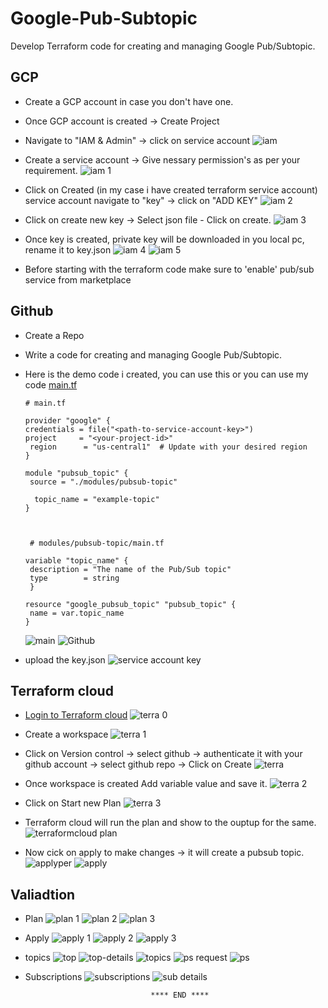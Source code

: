 # Google-Pub-Subtopic
Develop Terraform code for creating and managing Google Pub/Subtopic.

## GCP 
 - Create a GCP account in case you don't have one.
 - Once GCP account is created -> Create Project
 - Navigate  to "IAM & Admin" -> click on service account
   ![iam](https://github.com/574n13y/Google-Pub-Subtopic/assets/35293085/70f40fa7-df9f-4383-a4c4-fd0529864667)
  
 - Create a service account -> Give nessary permission's as per your requirement.
   ![iam 1](https://github.com/574n13y/Google-Pub-Subtopic/assets/35293085/a3b4e7a2-0c6d-4fd5-a3ed-23b8d08a40bb)
   
 - Click on Created (in my case i have created terraform service account) service account navigate to "key" -> click on "ADD KEY"
   ![iam 2](https://github.com/574n13y/Google-Pub-Subtopic/assets/35293085/f508fb6b-26e7-41f4-b03c-6d0b3e584880)

 - Click on create new key -> Select json file  - Click on create.
   ![iam 3](https://github.com/574n13y/Google-Pub-Subtopic/assets/35293085/201b3b4e-9c50-4ab7-9b8a-0d3ed46f3daf)

 - Once key is created, private key will be downloaded in you local pc, rename it to key.json
   ![iam 4](https://github.com/574n13y/Google-Pub-Subtopic/assets/35293085/42c0b942-ea79-4044-87fe-196818889846)
   ![iam 5](https://github.com/574n13y/Google-Pub-Subtopic/assets/35293085/13520d82-8e83-4d44-9fa6-d70499d4e306)

 - Before starting with the terraform code make sure to 'enable' pub/sub service from marketplace

## Github
  - Create a Repo
  - Write a code for creating and managing Google Pub/Subtopic.
  - Here is the demo code i created,  you can use this  or you can use my code [main.tf]()
    ```
    # main.tf

    provider "google" {
    credentials = file("<path-to-service-account-key>")
    project     = "<your-project-id>"
     region      = "us-central1"  # Update with your desired region
    }

    module "pubsub_topic" {
     source = "./modules/pubsub-topic"

      topic_name = "example-topic"
    }



     # modules/pubsub-topic/main.tf

    variable "topic_name" {
     description = "The name of the Pub/Sub topic"
     type        = string
     }

    resource "google_pubsub_topic" "pubsub_topic" {
     name = var.topic_name
    }

    ```
    ![main](https://github.com/574n13y/Google-Pub-Subtopic/assets/35293085/5ede0542-37ee-4425-86b0-3b8298b34813)
    ![Github](https://github.com/574n13y/Google-Pub-Subtopic/assets/35293085/f0017deb-04ac-4162-a4e8-9f1e4b9562f4)

   - upload the key.json
     ![service account key](https://github.com/574n13y/Google-Pub-Subtopic/assets/35293085/8a4d09be-b4cc-4beb-be36-856feb71cb63)

    

## Terraform cloud 
  - [Login to Terraform cloud](https://app.terraform.io/session?redirect_to=%2Fapp%2Fgetting-started)
    ![terra 0](https://github.com/574n13y/Google-Pub-Subtopic/assets/35293085/34517a87-55f5-4579-9596-77631601f2f0)

  - Create a workspace
    ![terra 1](https://github.com/574n13y/Google-Pub-Subtopic/assets/35293085/5113c6f1-436f-4dcf-b2e7-64502abe4f2b)

  - Click on Version control -> select github ->  authenticate it with your github account -> select github repo -> Click on Create
    ![terra](https://github.com/574n13y/Google-Pub-Subtopic/assets/35293085/45eb4230-c38e-47ea-8fa1-1a406231ff74)

  - Once workspace is created Add variable value and save it.
     ![terra 2](https://github.com/574n13y/Google-Pub-Subtopic/assets/35293085/ed32d306-cd64-4b42-bd0b-89da263a0563)
    
  - Click on Start new Plan
    ![terra 3](https://github.com/574n13y/Google-Pub-Subtopic/assets/35293085/ef3f7d3b-128d-4d05-bf94-2949aeee6a06)

  - Terraform cloud will run the plan and show to the ouptup for the same.
    ![terraformcloud plan](https://github.com/574n13y/Google-Pub-Subtopic/assets/35293085/407d701d-f03f-48b1-871b-9eb2a02e4fd9)

  - Now cick on apply to make changes -> it will create a pubsub topic.
    ![applyper](https://github.com/574n13y/Google-Pub-Subtopic/assets/35293085/a503ac01-6e3e-4428-b58c-1b8434bebae0)
    ![apply](https://github.com/574n13y/Google-Pub-Subtopic/assets/35293085/67356d69-047f-4dc7-8bba-8956e7f27721)

## Valiadtion 

  - Plan
    ![plan 1](https://github.com/574n13y/Google-Pub-Subtopic/assets/35293085/38da78ba-1177-4c9b-9a5d-175c3c33bc71)
    ![plan 2](https://github.com/574n13y/Google-Pub-Subtopic/assets/35293085/51071ff6-25df-41e3-bf81-bbc7d12a74f8)
    ![plan 3](https://github.com/574n13y/Google-Pub-Subtopic/assets/35293085/bbf8ffab-c433-4ab3-b11e-fa35a700546b)
    
  - Apply
    ![apply 1](https://github.com/574n13y/Google-Pub-Subtopic/assets/35293085/fa6887f7-f355-48b4-a3d6-def93018cd97)
    ![apply 2](https://github.com/574n13y/Google-Pub-Subtopic/assets/35293085/10c7b5e0-6d12-49d5-b7b1-f0ab875d0c51)
    ![apply 3](https://github.com/574n13y/Google-Pub-Subtopic/assets/35293085/c36df16b-6dfc-433a-86c2-5825d9570600)
    
  - topics
    ![top](https://github.com/574n13y/Google-Pub-Subtopic/assets/35293085/1230c276-8d70-454b-9143-9960f9e81f86)
    ![top-details](https://github.com/574n13y/Google-Pub-Subtopic/assets/35293085/3858fbc4-01c6-4c8e-8dc4-5e58329d7872)
    ![topics](https://github.com/574n13y/Google-Pub-Subtopic/assets/35293085/1f6ce694-9dc2-4d6c-a878-4f9f6006ca86)
    ![ps request](https://github.com/574n13y/Google-Pub-Subtopic/assets/35293085/cf9c0e12-6e62-454a-957f-5600bac894e8)
    ![ps](https://github.com/574n13y/Google-Pub-Subtopic/assets/35293085/715cccf2-ea22-4578-bedd-b1c0e6876143)

  - Subscriptions
    ![subscriptions](https://github.com/574n13y/Google-Pub-Subtopic/assets/35293085/0a8d38e0-fe9c-43a3-af16-000c835abe75)
    ![sub details](https://github.com/574n13y/Google-Pub-Subtopic/assets/35293085/237ad58a-7569-453f-af38-7043ddc8df76)


                                    **** END ****



    
   
